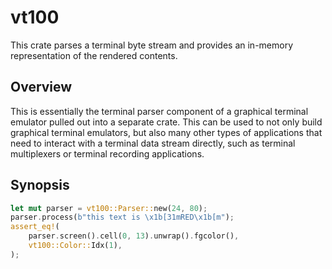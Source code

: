 # vt100

This crate parses a terminal byte stream and provides an in-memory
representation of the rendered contents.

## Overview

This is essentially the terminal parser component of a graphical terminal
emulator pulled out into a separate crate. This can be used to not only
build graphical terminal emulators, but also many other types of
applications that need to interact with a terminal data stream directly,
such as terminal multiplexers or terminal recording applications.

## Synopsis

```rust
let mut parser = vt100::Parser::new(24, 80);
parser.process(b"this text is \x1b[31mRED\x1b[m");
assert_eq!(
    parser.screen().cell(0, 13).unwrap().fgcolor(),
    vt100::Color::Idx(1),
);
```
